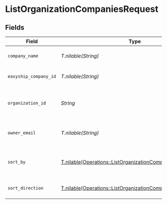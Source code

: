 # ListOrganizationCompaniesRequest


## Fields

| Field                                                                                                                              | Type                                                                                                                               | Required                                                                                                                           | Description                                                                                                                        |
| ---------------------------------------------------------------------------------------------------------------------------------- | ---------------------------------------------------------------------------------------------------------------------------------- | ---------------------------------------------------------------------------------------------------------------------------------- | ---------------------------------------------------------------------------------------------------------------------------------- |
| `company_name`                                                                                                                     | *T.nilable(String)*                                                                                                                | :heavy_minus_sign:                                                                                                                 | Filter by company name                                                                                                             |
| `easyship_company_id`                                                                                                              | *T.nilable(String)*                                                                                                                | :heavy_minus_sign:                                                                                                                 | Filter by Easyship company ID                                                                                                      |
| `organization_id`                                                                                                                  | *String*                                                                                                                           | :heavy_check_mark:                                                                                                                 | Organization ID provided when creating the organization                                                                            |
| `owner_email`                                                                                                                      | *T.nilable(String)*                                                                                                                | :heavy_minus_sign:                                                                                                                 | Filter by company owner's email                                                                                                    |
| `sort_by`                                                                                                                          | [T.nilable(Operations::ListOrganizationCompaniesSortBy)](../../models/operations/listorganizationcompaniessortby.md)               | :heavy_minus_sign:                                                                                                                 | Sort records by listed columns. Default: `created_at`                                                                              |
| `sort_direction`                                                                                                                   | [T.nilable(Operations::ListOrganizationCompaniesSortDirection)](../../models/operations/listorganizationcompaniessortdirection.md) | :heavy_minus_sign:                                                                                                                 | Set the sort direction. Default: `DESC`                                                                                            |